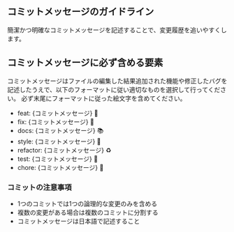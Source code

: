 ## コミットメッセージのガイドライン
簡潔かつ明確なコミットメッセージを記述することで、変更履歴を追いやすくします。


## コミットメッセージに必ず含める要素
コミットメッセージはファイルの編集した結果追加された機能や修正したバグを記述したうえで、以下のフォーマットに従い適切なものを選択して行ってください。
必ず末尾にフォーマットに従った絵文字を含めてください。
- feat: {コミットメッセージ} 🚀
- fix: {コミットメッセージ} 🐛
- docs: {コミットメッセージ} 📚
- style: {コミットメッセージ} 💅
- refactor: {コミットメッセージ} ♻️
- test: {コミットメッセージ} 🧪
- chore: {コミットメッセージ} 🔧


### コミットの注意事項
- 1つのコミットでは1つの論理的な変更のみを含める
- 複数の変更がある場合は複数のコミットに分割する
- コミットメッセージは日本語で記述すること